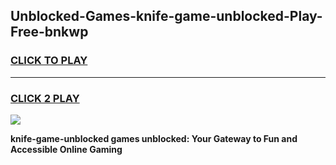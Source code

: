 
## Unblocked-Games-knife-game-unblocked-Play-Free-bnkwp
<h3>
<a href="https://premium76.site?title=knife-game-unblocked&ref=18A">CLICK TO PLAY</a></h3>
<hr>

<h3>
<a href="https://premium76.site?title=knife-game-unblocked&ref=18A">CLICK 2 PLAY</a>
  
</h3>

<a href="https://premium76.site?title=knife-game-unblocked&ref=18A"><img src="https://clearcache.store/games.png"></a>


**knife-game-unblocked games unblocked: Your Gateway to Fun and Accessible Online Gaming**
